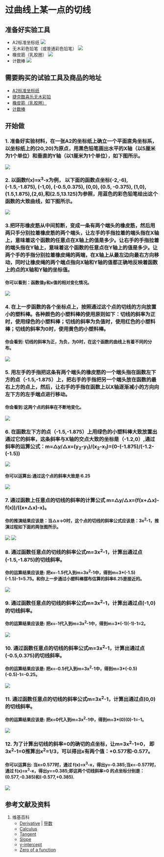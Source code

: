 # 过曲线上某一点的切线

## 准备好实验工具

- A2标准坐标纸
![](/images/微分/过曲线上某一点的切线/过曲线上某一点的切线/A2标准坐标纸.jpg)
- 无木彩色铅笔（或普通彩色铅笔）
![](/images/微分/过曲线上某一点的切线/过曲线上某一点的切线/无木彩色铅笔.jpg)
- 橡皮筋（乳胶圈）
![](/images/微分/过曲线上某一点的切线/过曲线上某一点的切线/橡皮筋.jpg)
- 计数棒
![](/images/微分/过曲线上某一点的切线/过曲线上某一点的切线/计数棒.jpg)

## 需要购买的试验工具及商品的地址

- [A2标准坐标纸](https://detail.tmall.com/item.htm?id=27142292922&ali_refid=a3_430583_1006:1105863285:N:dZ%20MV6sJ%20YlXqxaoC1QlJw==:77285e2bbcb0cebf9d00068f21bd840f&ali_trackid=1_77285e2bbcb0cebf9d00068f21bd840f&spm=a230r.1.14.1&skuId=3165771512170)
- [捷克酷喜乐无木彩铅](https://detail.tmall.com/item.htm?spm=a230r.1.14.8.7a1b4237sLkqe4&id=10680260235&cm_id=140105335569ed55e27b&abbucket=9&skuId=3447429972029)
- [橡皮筋（乳胶圈）](https://detail.tmall.com/item.htm?spm=a230r.1.14.14.68b0156dXSQF70&id=38821357970&cm_id=140105335569ed55e27b&abbucket=9&skuId=3452885468337)
- [计数棒](https://item.taobao.com/item.htm?spm=a230r.1.14.1.6b2a13c2TLEOae&id=584644712151&ns=1&abbucket=9#detail)

## 开始做

### 1. 准备好实验材料，在一张A2的坐标纸上确立一个平面直角坐标系，以坐标纸上的(20,20)为原点，用黑色铅笔画出水平的X轴（以5厘米为1个单位）和垂直的Y轴（以1厘米为1个单位），如下图所示。

![](/images/微分/过曲线上某一点的切线/过曲线上某一点的切线/1a.jpg)

### 2. 以函数f(x)=x<sup>3</sup>-x为例， 以下面的函数点坐标(-2,-6), (-1.5,-1.875), (-1,0), (-0.5,0.375), (0,0), (0.5, -0.375), (1,0), (1.5,1.875),(2,6),和(2.5,13.125)为参照，用蓝色的彩色铅笔绘出这个函数的大致曲线，如下图所示。

![](/images/微分/过曲线上某一点的切线/过曲线上某一点的切线/2a.jpg)

### 3.把环形橡皮筋从中间剪断，变成一条有两个端头的橡皮筋，然后用两只手分别拉着橡皮筋的两个端头，让左手的手指拉着的端头指在X轴上，意味着这个函数的任意点在X轴上的值是多少。让右手的手指拉着的端头指在Y轴上，意味着这个函数的任意点在Y轴上的值是多少。让两个手的手指分别拉着橡皮绳的两端，在X轴上从最左边向最右方向移动，同时让橡皮绳的两个端点指向X轴和Y轴的值都正确地反映着函数上的点的X轴和Y轴的坐标值。

#### 你可以看到：函数值y和x值的相对变化情况。

![](/images/微分/过曲线上某一点的切线/过曲线上某一点的切线/3a.png)

### 4. 在上一步函数的各个坐标点上，按照通过这个点的切线的方向放置小的塑料棒。各种颜色的小塑料棒的使用原则如下：切线的斜率为正时，使用绿色的小塑料棒；切线的斜率为负值时，使用红色的小塑料棒；切线的斜率为0时，使用黄色的小塑料棒。

#### 你会看到: 切线的斜率为正，为负，为0时，在这个函数的曲线上有着不同的分布。

![](/images/微分/过曲线上某一点的切线/过曲线上某一点的切线/4a.jpg)

### 5. 用左手的手指把这条有两个端头的橡皮筋的一个端头指在函数左下方的点（-1.5,-1.875）上，把右手的手指把另一个端头放在函数的最右上方的点上，然后，让右手的手指在函数上以X轴逐渐减小的方向向左下方的左手端点进行移动。

#### 你会看到:这两个点的斜率在不断地变化。 

![](/images/微分/过曲线上某一点的切线/过曲线上某一点的切线/5a.png)

### 6. 在函数左下方的点（-1.5,-1.875）上用绿色的小塑料棒大致放置出通过它的斜率，这条斜率与X轴的交点大致的坐标是（-1.2,0）,通过斜率的运算公式：m=△y/△x=(y<sub>2</sub>-y<sub>1</sub>)/(x<sub>2</sub>-x<sub>1</sub>)=(0-(-1.875)/(-1.2-(-1.5))

![](/images/微分/过曲线上某一点的切线/过曲线上某一点的切线/6a1.jpg)

#### 你可以运算出:通过这个点的斜率大致是:6.25 

![](/images/微分/过曲线上某一点的切线/过曲线上某一点的切线/6a2.jpg)

### 7. 通过函数上任意点的切线的斜率的计算公式 m=△y/△x=(f(x+△x)-f(x))/((x+△x)-x)。

#### 你的推演结果应该是：当△x->0时，这个点的切线的斜率公式应该是：3x<sup>2</sup>-1，推演过程如下面的两张图所示。

![](/images/微分/过曲线上某一点的切线/过曲线上某一点的切线/7a1.jpg)
![](/images/微分/过曲线上某一点的切线/过曲线上某一点的切线/7a2.jpg)

### 8. 通过函数任意点的切线的斜率公式m=3x<sup>2</sup>-1，计算出通过点(-1.5,-1.875)的切线斜率。

#### 你的运算结果应该是: 把x=-1.5代入到m=3x<sup>2</sup>-1中，得到m=3*(-1.5)(-1.5)-1=5.75。**和你上一步通过小塑料棒摆布估算的斜率6.25是接近的**。

![](/images/微分/过曲线上某一点的切线/过曲线上某一点的切线/8a.jpg)

### 9. 通过函数任意点的切线的斜率公式m=3x<sup>2</sup>-1，计算出通过点(-1,0)的切线斜率。

#### 你的运算结果应该是: 把x=-1代入到m=3x<sup>2</sup>-1中，得到m=3*(-1)(-1)-1=2。

![](/images/微分/过曲线上某一点的切线/过曲线上某一点的切线/9a.jpg)

### 10. 通过函数任意点的切线的斜率公式m=3x<sup>2</sup>-1，计算出通过点(-0.5,0.375)的切线斜率。

#### 你的运算结果应该是: 把x=-0.5代入到m=3x<sup>2</sup>-1中，得到m=3*(-0.5)(-0.5)-1=-0.25。

![](/images/微分/过曲线上某一点的切线/过曲线上某一点的切线/10a.jpg)

### 11. 通过函数任意点的切线的斜率公式m=3x<sup>2</sup>-1，计算出通过点(0,0)的切线斜率。

#### 你的运算结果应该是: 把x=0代入到m=3x<sup>2</sup>-1中，得到m=3*(0)(0)-1=-1。

![](/images/微分/过曲线上某一点的切线/过曲线上某一点的切线/11a.jpg)

### 12. 为了计算出切线的斜率=0的确切的点坐标，让m=3x<sup>2</sup>-1=0， 即3x<sup>2</sup>-1=0推算出x<sup>2</sup>=1/3，可以得出x有两个值：+0.577和-0.577。 

#### 你可以运算出: 当x=0.577时，通过 f(x)=x<sup>3</sup>-x，得出y=-0.385;当x=-0.577时，通过 f(x)=x<sup>3</sup>-x，得出y==0.385;即这两个切线斜率=0 的点坐标分别是：(0.577,-0.385)和(-0.577,+0.385).

![](/images/微分/过曲线上某一点的切线/过曲线上某一点的切线/12a.jpg)

## 参考文献及资料

1. 维基百科
	- [Derivative](https://en.wikipedia.org/wiki/Derivative) | [导数](https://zh.wikipedia.org/wiki/%E5%AF%BC%E6%95%B0) 
	- [Calculus](https://en.wikipedia.org/wiki/Calculus) 
	- [Tangent](https://en.wikipedia.org/wiki/Tangent) 
	- [Slope](https://en.wikipedia.org/wiki/Slope) 
	- [y-intercept](https://en.wikipedia.org/wiki/Y-intercept) 
	- [Zero of a function](https://en.wikipedia.org/wiki/Zero_of_a_function) 